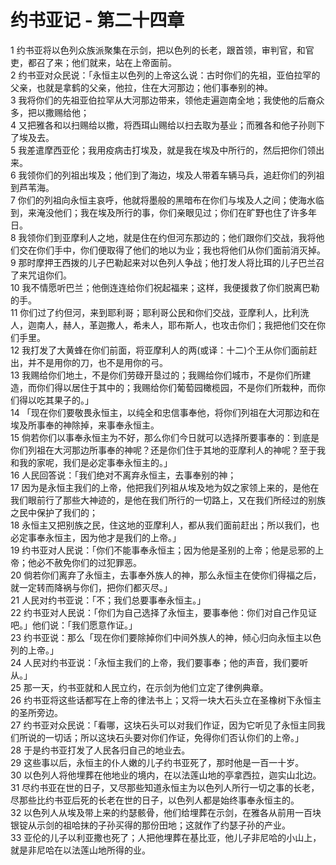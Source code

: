 # 约书亚记 - 第二十四章
  
 1 约书亚将以色列众族派聚集在示剑，把以色列的长老，跟首领，审判官，和官吏，都召了来；他们就来，站在上帝面前。  
 2 约书亚对众民说：「永恒主以色列的上帝这么说：古时你们的先祖，亚伯拉罕的父亲，也就是拿鹤的父亲，他拉，住在大河那边；他们事奉别的神。  
 3 我将你们的先祖亚伯拉罕从大河那边带来，领他走遍迦南全地；我使他的后裔众多，把以撒赐给他；  
 4 又把雅各和以扫赐给以撒，将西珥山赐给以扫去取为基业；而雅各和他子孙则下了埃及去。  
 5 我差遣摩西亚伦；我用疫病击打埃及，就是我在埃及中所行的，然后把你们领出来。  
 6 我领你们的列祖出埃及；他们到了海边，埃及人带着车辆马兵，追赶你们的列祖到芦苇海。  
 7 你们的列祖向永恒主哀呼，他就将墨般的黑暗布在你们与埃及人之间；使海水临到，来淹没他们；我在埃及所行的事，你们亲眼见过；你们在旷野也住了许多年日。  
 8 我领你们到亚摩利人之地，就是住在约但河东那边的；他们跟你们交战，我将他们交在你们手中，你们便取得了他们的地以为业；我也将他们从你们面前消灭掉。  
 9 那时摩押王西拨的儿子巴勒起来对以色列人争战；他打发人将比珥的儿子巴兰召了来咒诅你们。  
 10 我不情愿听巴兰；他倒连连给你们祝起福来；这样，我便援救了你们脱离巴勒的手。  
 11 你们过了约但河，来到耶利哥；耶利哥公民和你们交战，亚摩利人，比利洗人，迦南人，赫人，革迦撒人，希未人，耶布斯人，也攻击你们；我把他们交在你们手里。  
 12 我打发了大黄蜂在你们前面，将亚摩利人的两(或译：十二)个王从你们面前赶出，并不是用你的刀，也不是用你的弓。  
 13 我赐给你们地土，不是你们劳碌开垦过的；我赐给你们城市，不是你们所建造，而你们得以居住于其中的；我赐给你们葡萄园橄榄园，不是你们所栽种，而你们得以吃其果子的。」  
 14 「现在你们要敬畏永恒主，以纯全和忠信事奉他，将你们列祖在大河那边和在埃及所事奉的神除掉，来事奉永恒主。  
 15 倘若你们以事奉永恒主为不好，那么你们今日就可以选择所要事奉的：到底是你们列祖在大河那边所事奉的神呢？还是你们住于其地的亚摩利人的神呢？至于我和我的家呢，我们是必定事奉永恒主的。」  
 16 人民回答说：「我们绝对不离弃永恒主，去事奉别的神；  
 17 因为是永恒主我们的上帝，他把我们列祖从埃及地为奴之家领上来的，是他在我们眼前行了那些大神迹的，是他在我们所行的一切路上，又在我们所经过的别族之民中保护了我们的；  
 18 永恒主又把别族之民，住这地的亚摩利人，都从我们面前赶出；所以我们，也必定事奉永恒主，因为他才是我们的上帝。」  
 19 约书亚对人民说：「你们不能事奉永恒主；因为他是圣别的上帝；他是忌邪的上帝；他必不赦免你们的过犯罪恶。  
 20 倘若你们离弃了永恒主，去事奉外族人的神，那么永恒主在使你们得福之后，就一定转而降祸与你们，把你们都灭尽。」  
 21 人民对约书亚说：「不；我们总要事奉永恒主。」  
 22 约书亚对人民说：「你们为自己选择了永恒主，要事奉他：你们对自己作见证吧。」他们说：「我们愿意作证。」  
 23 约书亚说：那么「现在你们要除掉你们中间外族人的神，倾心归向永恒主以色列的上帝。」  
 24 人民对约书亚说：「永恒主我们的上帝，我们要事奉；他的声音，我们要听从。」  
 25 那一天，约书亚就和人民立约，在示剑为他们立定了律例典章。  
 26 约书亚将这些话都写在上帝的律法书上；又将一块大石头立在圣橡树下永恒主的圣所旁边。  
 27 约书亚对众民说：「看哪，这块石头可以对我们作证，因为它听见了永恒主同我们所说的一切话；所以这块石头要对你们作证，免得你们否认你们的上帝。」  
 28 于是约书亚打发了人民各归自己的地业去。  
 29 这些事以后，永恒主的仆人嫩的儿子约书亚死了，那时他是一百一十岁。  
 30 以色列人将他埋葬在他地业的境内，在以法莲山地的亭拿西拉，迦实山北边。  
 31 尽约书亚在世的日子，又尽那些知道永恒主为以色列人所行一切之事的长老，尽那些比约书亚后死的长老在世的日子，以色列人都是始终事奉永恒主的。  
 32 以色列人从埃及带上来的约瑟骸骨，他们给埋葬在示剑，在雅各从前用一百块银锭从示剑的祖哈抹的子孙买得的那份田地；这就作了约瑟子孙的产业。  
 33 亚伦的儿子以利亚撒也死了；人把他埋葬在基比亚，他儿子非尼哈的小山上，就是非尼哈在以法莲山地所得的业。